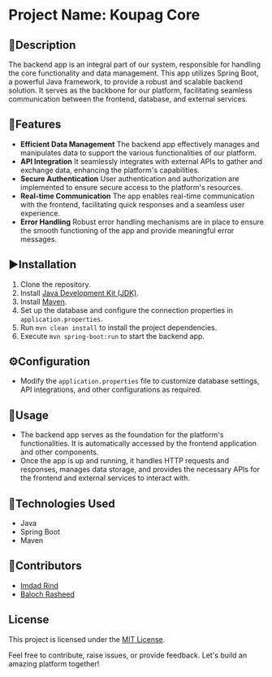 # Project Name: Koupag Core

## 🎯Description
The backend app is an integral part of our system, responsible for handling the core functionality and data management. This app utilizes Spring Boot, a powerful Java framework, to provide a robust and scalable backend solution. It serves as the backbone for our platform, facilitating seamless communication between the frontend, database, and external services.

## 🌟Features
- **Efficient Data Management** The backend app effectively manages and manipulates data to support the various functionalities of our platform.
- **API Integration** It seamlessly integrates with external APIs to gather and exchange data, enhancing the platform's capabilities.
- **Secure Authentication** User authentication and authorization are implemented to ensure secure access to the platform's resources.
- **Real-time Communication** The app enables real-time communication with the frontend, facilitating quick responses and a seamless user experience.
- **Error Handling** Robust error handling mechanisms are in place to ensure the smooth functioning of the app and provide meaningful error messages.

## ▶️Installation
1. Clone the repository.
2. Install [Java Development Kit (JDK)](https://www.oracle.com/java/technologies/javase-jdk11-downloads.html).
3. Install [Maven](https://maven.apache.org/install.html).
4. Set up the database and configure the connection properties in `application.properties`.
5. Run `mvn clean install` to install the project dependencies.
6. Execute `mvn spring-boot:run` to start the backend app.

## ⚙️Configuration
- Modify the `application.properties` file to customize database settings, API integrations, and other configurations as required.

## 🏁Usage
- The backend app serves as the foundation for the platform's functionalities. It is automatically accessed by the frontend application and other components.
- Once the app is up and running, it handles HTTP requests and responses, manages data storage, and provides the necessary APIs for the frontend and external services to interact with.

## 🔗Technologies Used
- Java
- Spring Boot
- Maven

## 👥Contributors
- [Imdad Rind](https://github.com/Imdad-Rind)
- [Baloch Rasheed](https://github.com/Baloch-Rasheed)

## License
This project is licensed under the [MIT License](LICENSE).

Feel free to contribute, raise issues, or provide feedback. Let's build an amazing platform together!